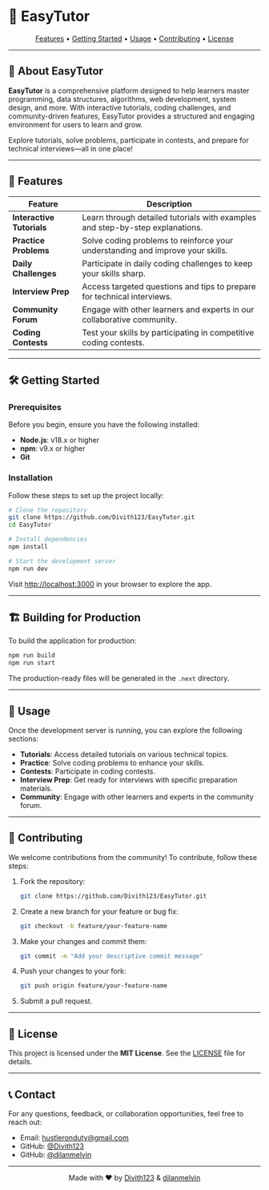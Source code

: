 
# 🚀 EasyTutor

<p align="center">
  <a href="#features">Features</a> •
  <a href="#getting-started">Getting Started</a> •
  <a href="#usage">Usage</a> •
  <a href="#contributing">Contributing</a> •
  <a href="#license">License</a>
</p>

---

## 🌟 About EasyTutor

**EasyTutor** is a comprehensive platform designed to help learners master programming, data structures, algorithms, web development, system design, and more. With interactive tutorials, coding challenges, and community-driven features, EasyTutor provides a structured and engaging environment for users to learn and grow.

Explore tutorials, solve problems, participate in contests, and prepare for technical interviews—all in one place!

---

## 🎯 Features

| Feature                | Description                                                                 |
|------------------------|-----------------------------------------------------------------------------|
| **Interactive Tutorials** | Learn through detailed tutorials with examples and step-by-step explanations. |
| **Practice Problems**  | Solve coding problems to reinforce your understanding and improve your skills. |
| **Daily Challenges**   | Participate in daily coding challenges to keep your skills sharp.           |
| **Interview Prep**     | Access targeted questions and tips to prepare for technical interviews.     |
| **Community Forum**    | Engage with other learners and experts in our collaborative community.      |
| **Coding Contests**    | Test your skills by participating in competitive coding contests.           |

---

## 🛠️ Getting Started

### Prerequisites

Before you begin, ensure you have the following installed:

- **Node.js**: v18.x or higher
- **npm**: v9.x or higher
- **Git**

### Installation

Follow these steps to set up the project locally:

```bash
# Clone the repository
git clone https://github.com/Divith123/EasyTutor.git
cd EasyTutor

# Install dependencies
npm install

# Start the development server
npm run dev
```

Visit [http://localhost:3000](http://localhost:3000) in your browser to explore the app.

---

## 🏗️ Building for Production

To build the application for production:

```bash
npm run build
npm run start
```

The production-ready files will be generated in the `.next` directory.

---

## 🧰 Usage

Once the development server is running, you can explore the following sections:

- **Tutorials**: Access detailed tutorials on various technical topics.
- **Practice**: Solve coding problems to enhance your skills.
- **Contests**: Participate in coding contests.
- **Interview Prep**: Get ready for interviews with specific preparation materials.
- **Community**: Engage with other learners and experts in the community forum.

---

## 🤝 Contributing

We welcome contributions from the community! To contribute, follow these steps:

1. Fork the repository:
   ```bash
   git clone https://github.com/Divith123/EasyTutor.git
   ```
2. Create a new branch for your feature or bug fix:
   ```bash
   git checkout -b feature/your-feature-name
   ```
3. Make your changes and commit them:
   ```bash
   git commit -m "Add your descriptive commit message"
   ```
4. Push your changes to your fork:
   ```bash
   git push origin feature/your-feature-name
   ```
5. Submit a pull request.

---

## 📄 License

This project is licensed under the **MIT License**. See the [LICENSE](LICENSE) file for details.

---

## 📞 Contact

For any questions, feedback, or collaboration opportunities, feel free to reach out:

- Email: [hustleronduty@gmail.com](mailto:hustleronduty@gmail.com)
- GitHub: [@Divith123](https://github.com/Divith123)
- GitHub: [@dilanmelvin](https://github.com/dilanmelvin)

---

<p align="center">
  Made with ❤️ by <a href="https://github.com/Divith123">Divith123</a>
  & <a href="https://github.com/dilanmelvin">dilanmelvin</a>
</p>

